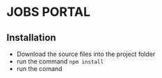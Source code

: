 # JOBS PORTAL


## Installation

- Download the source files into the project folder
- run the command ```npm install```
- run the comand <npm run dev>
